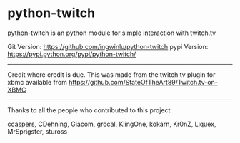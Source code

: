 python-twitch
==================

python-twitch is an python module for simple interaction with twitch.tv

Git Version: https://github.com/ingwinlu/python-twitch
pypi Version: https://pypi.python.org/pypi/python-twitch/


----------------

Credit where credit is due. This was made from the twitch.tv plugin for xbmc available from https://github.com/StateOfTheArt89/Twitch.tv-on-XBMC

----------------

Thanks to all the people who contributed to this project:

ccaspers, CDehning, Giacom, grocal, KlingOne, kokarn, Kr0nZ, Liquex, MrSprigster, stuross

